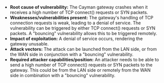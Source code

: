 - **Root cause of vulnerability:** The Cayman gateway crashes when it receives a high number of TCP connect() requests or SYN packets.
- **Weaknesses/vulnerabilities present:** The gateway's handling of TCP connection requests is weak, leading to a denial of service. The vulnerability can be triggered by either TCP connect() requests or SYN packets. A "bouncing" vulnerability allows this to be triggered remotely.
- **Impact of exploitation:** A denial of service occurs, rendering the gateway unusable.
- **Attack vectors:** The attack can be launched from the LAN side, or from the WAN side in conjunction with a "bouncing" vulnerability.
- **Required attacker capabilities/position:** An attacker needs to be able to send a high number of TCP connect() requests or SYN packets to the gateway. This could be from the LAN side or remotely from the WAN side in combination with a "bouncing" vulnerability.